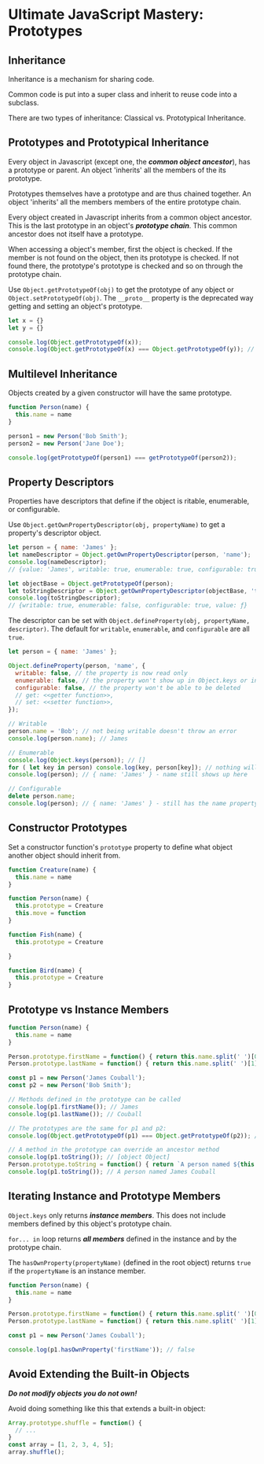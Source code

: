 # Ultimate JavaScript Mastery: Prototypes

## Inheritance

Inheritance is a mechanism for sharing code.

Common code is put into a super class and inherit to reuse code into a subclass.

There are two types of inheritance: Classical vs. Prototypical Inheritance.

## Prototypes and Prototypical Inheritance

Every object in Javascript (except one, the ***common object ancestor***), has a
prototype or parent.  An object 'inherits' all the members of the its prototype.

Prototypes themselves have a prototype and are thus chained together. An object
'inherits' all the members members of the entire prototype chain.

Every object created in Javascript inherits from a common object ancestor. This is the
last prototype in an object's ***prototype chain***. This common ancestor does not
itself have a prototype.

When accessing a object's member, first the object is checked.  If the member is not
found on the object, then its prototype is checked. If not found there, the prototype's
prototype is checked and so on through the prototype chain.

Use `Object.getPrototypeOf(obj)` to get the prototype of any object or
`Object.setPrototypeOf(obj)`. The `__proto__` property is the deprecated way getting
and setting an object's prototype.

```javascript
let x = {}
let y = {}

console.log(Object.getPrototypeOf(x));
console.log(Object.getPrototypeOf(x) === Object.getPrototypeOf(y)); // true
```

## Multilevel Inheritance

Objects created by a given constructor will have the same prototype.

```javascript
function Person(name) {
  this.name = name
}

person1 = new Person('Bob Smith');
person2 = new Person('Jane Doe');

console.log(getPrototypeOf(person1) === getPrototypeOf(person2));
```

## Property Descriptors

Properties have descriptors that define if the object is ritable, enumerable, or configurable.

Use `Object.getOwnPropertyDescriptor(obj, propertyName)` to get a property's descriptor object.

```javascript
let person = { name: 'James' };
let nameDescriptor = Object.getOwnPropertyDescriptor(person, 'name');
console.log(nameDescriptor);
// {value: 'James', writable: true, enumerable: true, configurable: true}

let objectBase = Object.getPrototypeOf(person);
let toStringDescriptor = Object.getOwnPropertyDescriptor(objectBase, 'toString');
console.log(toStringDescriptor);
// {writable: true, enumerable: false, configurable: true, value: ƒ}
```

The descriptor can be set with `Object.defineProperty(obj, propertyName, descriptor)`.
The default for `writable`, `enumerable`, and `configurable` are all `true`.

```javascript
let person = { name: 'James' };

Object.defineProperty(person, 'name', {
  writable: false, // the property is now read only
  enumerable: false, // the property won't show up in Object.keys or in for... in loops
  configurable: false, // the property won't be able to be deleted
  // get: <<getter function>>,
  // set: <<setter function>>,
});

// Writable
person.name = 'Bob'; // not being writable doesn't throw an error
console.log(person.name); // James

// Enumerable
console.log(Object.keys(person)); // []
for ( let key in person) console.log(key, person[key]); // nothing will be logged
console.log(person); // { name: 'James' } - name still shows up here

// Configurable
delete person.name;
console.log(person); // { name: 'James' } - still has the name property
```

## Constructor Prototypes

Set a constructor function's `prototype` property to define what object another object
should inherit from.

```javascript
function Creature(name) {
  this.name = name
}

function Person(name) {
  this.prototype = Creature
  this.move = function
}

function Fish(name) {
  this.prototype = Creature

}

function Bird(name) {
  this.prototype = Creature
}
```

## Prototype vs Instance Members

```javascript
function Person(name) {
  this.name = name
}

Person.prototype.firstName = function() { return this.name.split(' ')[0] }
Person.prototype.lastName = function() { return this.name.split(' ')[1] }

const p1 = new Person('James Couball');
const p2 = new Person('Bob Smith');

// Methods defined in the prototype can be called
console.log(p1.firstName()); // James
console.log(p1.lastName()); // Couball

// The prototypes are the same for p1 and p2:
console.log(Object.getPrototypeOf(p1) === Object.getPrototypeOf(p2)); // true

// A method in the prototype can override an ancestor method
console.log(p1.toString()); // [object Object]
Person.prototype.toString = function() { return `A person named ${this.name}` }
console.log(p1.toString()); // A person named James Couball
```

## Iterating Instance and Prototype Members

`Object.keys` only returns ***instance members***.  This does not include members
defined by this object's prototype chain.

`for... in` loop returns ***all members*** defined in the instance and by the prototype
chain.

The `hasOwnProperty(propertyName)` (defined in the root object) returns `true` if the
`propertyName` is an instance member.

```javascript
function Person(name) {
  this.name = name
}

Person.prototype.firstName = function() { return this.name.split(' ')[0] }
Person.prototype.lastName = function() { return this.name.split(' ')[1] }

const p1 = new Person('James Couball');

console.log(p1.hasOwnProperty('firstName')); // false
```

## Avoid Extending the Built-in Objects

***Do not modify objects you do not own!***

Avoid doing something like this that extends a built-in object:

```javascript
Array.prototype.shuffle = function() {
  // ...
}
const array = [1, 2, 3, 4, 5];
array.shuffle();
```
